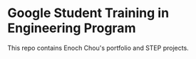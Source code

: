 # Google Student Training in Engineering Program

This repo contains Enoch Chou's portfolio and STEP projects.
